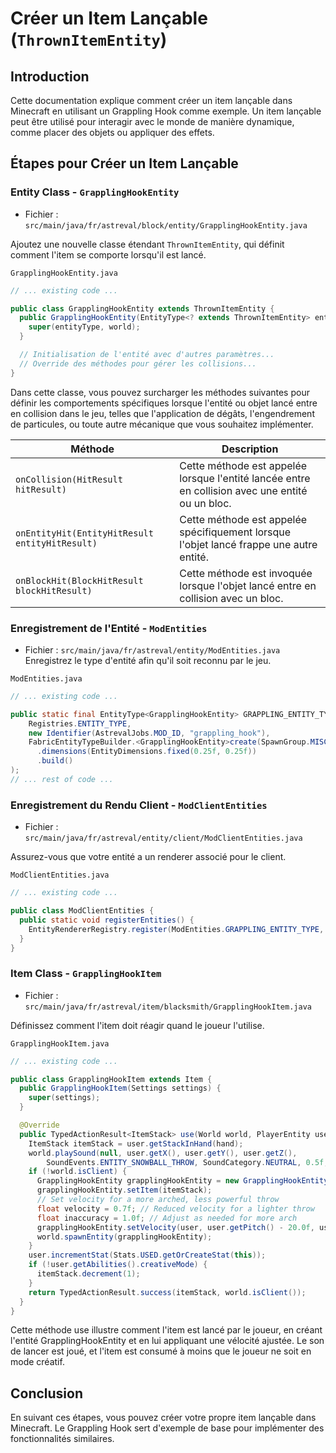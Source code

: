 # Créer un Item Lançable (`ThrownItemEntity`)

## Introduction

Cette documentation explique comment créer un item lançable dans Minecraft en utilisant un Grappling Hook comme exemple. Un item lançable peut être utilisé pour interagir avec le monde de manière dynamique, comme placer des objets ou appliquer des effets.

## Étapes pour Créer un Item Lançable

### Entity Class - `GrapplingHookEntity`

- Fichier : `src/main/java/fr/astreval/block/entity/GrapplingHookEntity.java`

Ajoutez une nouvelle classe étendant `ThrownItemEntity`, qui définit comment l'item se comporte lorsqu'il est lancé.

`GrapplingHookEntity.java`

```java
// ... existing code ...

public class GrapplingHookEntity extends ThrownItemEntity {
  public GrapplingHookEntity(EntityType<? extends ThrownItemEntity> entityType, World world) {
    super(entityType, world);
  }

  // Initialisation de l'entité avec d'autres paramètres...
  // Override des méthodes pour gérer les collisions...
}
```

Dans cette classe, vous pouvez surcharger les méthodes suivantes pour définir les comportements spécifiques lorsque l'entité ou objet lancé entre en collision dans le jeu, telles que l'application de dégâts, l'engendrement de particules, ou toute autre mécanique que vous souhaitez implémenter. 

| Méthode                            | Description                                                                                       |
|------------------------------------|---------------------------------------------------------------------------------------------------|
| `onCollision(HitResult hitResult)` | Cette méthode est appelée lorsque l'entité lancée entre en collision avec une entité ou un bloc.  |
| `onEntityHit(EntityHitResult entityHitResult)` | Cette méthode est appelée spécifiquement lorsque l'objet lancé frappe une autre entité.       |
| `onBlockHit(BlockHitResult blockHitResult)` | Cette méthode est invoquée lorsque l'objet lancé entre en collision avec un bloc.              |

### Enregistrement de l'Entité - `ModEntities`

- Fichier : `src/main/java/fr/astreval/entity/ModEntities.java`
Enregistrez le type d'entité afin qu'il soit reconnu par le jeu.

`ModEntities.java`

```java
// ... existing code ...

public static final EntityType<GrapplingHookEntity> GRAPPLING_ENTITY_TYPE = Registry.register(
    Registries.ENTITY_TYPE, 
    new Identifier(AstrevalJobs.MOD_ID, "grappling_hook"), 
    FabricEntityTypeBuilder.<GrapplingHookEntity>create(SpawnGroup.MISC, GrapplingHookEntity::new)
      .dimensions(EntityDimensions.fixed(0.25f, 0.25f))
      .build()
);
// ... rest of code ...
```

### Enregistrement du Rendu Client - `ModClientEntities`

- Fichier : `src/main/java/fr/astreval/entity/client/ModClientEntities.java`

Assurez-vous que votre entité a un renderer associé pour le client.

`ModClientEntities.java`

```java
// ... existing code ...

public class ModClientEntities {
  public static void registerEntities() {
    EntityRendererRegistry.register(ModEntities.GRAPPLING_ENTITY_TYPE, FlyingItemEntityRenderer::new);
  }
}
```

### Item Class - `GrapplingHookItem`

- Fichier : `src/main/java/fr/astreval/item/blacksmith/GrapplingHookItem.java`

Définissez comment l'item doit réagir quand le joueur l'utilise.

`GrapplingHookItem.java`

```java
// ... existing code ...

public class GrapplingHookItem extends Item {
  public GrapplingHookItem(Settings settings) {
    super(settings);
  }

  @Override
  public TypedActionResult<ItemStack> use(World world, PlayerEntity user, Hand hand) {
    ItemStack itemStack = user.getStackInHand(hand);
    world.playSound(null, user.getX(), user.getY(), user.getZ(),
        SoundEvents.ENTITY_SNOWBALL_THROW, SoundCategory.NEUTRAL, 0.5f, 0.4f / (world.getRandom().nextFloat() * 0.4f + 0.8f));
    if (!world.isClient) {
      GrapplingHookEntity grapplingHookEntity = new GrapplingHookEntity(user, world);
      grapplingHookEntity.setItem(itemStack);
      // Set velocity for a more arched, less powerful throw
      float velocity = 0.7f; // Reduced velocity for a lighter throw
      float inaccuracy = 1.0f; // Adjust as needed for more arch
      grapplingHookEntity.setVelocity(user, user.getPitch() - 20.0f, user.getYaw(), 0.0f, velocity, inaccuracy);
      world.spawnEntity(grapplingHookEntity);
    }
    user.incrementStat(Stats.USED.getOrCreateStat(this));
    if (!user.getAbilities().creativeMode) {
      itemStack.decrement(1);
    }
    return TypedActionResult.success(itemStack, world.isClient());
  }
}
```

Cette méthode use illustre comment l'item est lancé par le joueur, en créant l'entité GrapplingHookEntity et en lui appliquant une vélocité ajustée. Le son de lancer est joué, et l'item est consumé à moins que le joueur ne soit en mode créatif.

## Conclusion

En suivant ces étapes, vous pouvez créer votre propre item lançable dans Minecraft. Le Grappling Hook sert d'exemple de base pour implémenter des fonctionnalités similaires.
